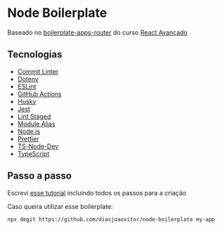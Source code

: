 # Node Boilerplate

Baseado no [boilerplate-apps-router](https://github.com/React-Avancado/boilerplate-apps-router) do curso [React Avançado](https://reactavancado.com.br/)

## Tecnologias

- [Commit Linter](https://www.npmjs.com/package/git-commit-msg-linter)
- [Dotenv](https://www.npmjs.com/package/dotenv)
- [ESLint](https://eslint.org/)
- [GitHub Actions](https://docs.github.com/pt/actions/writing-workflows/quickstart)
- [Husky](https://typicode.github.io/husky/)
- [Jest](https://jestjs.io/pt-BR/)
- [Lint Staged](https://github.com/lint-staged/lint-staged#readme)
- [Module Alias](https://www.npmjs.com/package/module-alias)
- [Node.js](https://nodejs.org/pt)
- [Prettier](https://prettier.io/)
- [TS-Node-Dev](https://www.npmjs.com/package/ts-node-dev)
- [TypeScript](https://www.typescriptlang.org/)

## Passo a passo

Escrevi [esse tutorial](https://www.tabnews.com.br/diasjoaovitor/tutorial-como-criar-um-boilerplate-para-projetos-node-js) incluindo todos os passos para a criação

Caso queira utilizar esse boilerplate:

```
npx degit https://github.com/diasjoaovitor/node-boilerplate my-app
```
